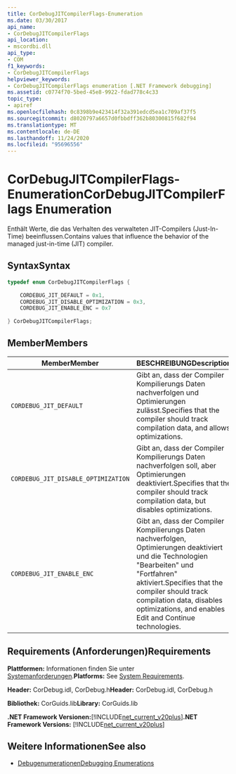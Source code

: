 ```yaml
---
title: CorDebugJITCompilerFlags-Enumeration
ms.date: 03/30/2017
api_name:
- CorDebugJITCompilerFlags
api_location:
- mscordbi.dll
api_type:
- COM
f1_keywords:
- CorDebugJITCompilerFlags
helpviewer_keywords:
- CorDebugJITCompilerFlags enumeration [.NET Framework debugging]
ms.assetid: c0774f70-5bed-45e8-9922-fdad778c4c33
topic_type:
- apiref
ms.openlocfilehash: 0c8398b9e423414f32a391edcd5ea1c709af37f5
ms.sourcegitcommit: d8020797a6657d0fbbdff362b80300815f682f94
ms.translationtype: MT
ms.contentlocale: de-DE
ms.lasthandoff: 11/24/2020
ms.locfileid: "95696556"
---
```

# <a name="cordebugjitcompilerflags-enumeration"></a><span data-ttu-id="395da-102">CorDebugJITCompilerFlags-Enumeration</span><span class="sxs-lookup"><span data-stu-id="395da-102">CorDebugJITCompilerFlags Enumeration</span></span>

<span data-ttu-id="395da-103">Enthält Werte, die das Verhalten des verwalteten JIT-Compilers (Just-In-Time) beeinflussen.</span><span class="sxs-lookup"><span data-stu-id="395da-103">Contains values that influence the behavior of the managed just-in-time (JIT) compiler.</span></span>  
  
## <a name="syntax"></a><span data-ttu-id="395da-104">Syntax</span><span class="sxs-lookup"><span data-stu-id="395da-104">Syntax</span></span>  
  
```cpp  
typedef enum CorDebugJITCompilerFlags {  
  
    CORDEBUG_JIT_DEFAULT = 0x1,  
    CORDEBUG_JIT_DISABLE_OPTIMIZATION = 0x3,  
    CORDEBUG_JIT_ENABLE_ENC = 0x7  
  
} CorDebugJITCompilerFlags;  
```  
  
## <a name="members"></a><span data-ttu-id="395da-105">Member</span><span class="sxs-lookup"><span data-stu-id="395da-105">Members</span></span>  
  
|<span data-ttu-id="395da-106">Member</span><span class="sxs-lookup"><span data-stu-id="395da-106">Member</span></span>|<span data-ttu-id="395da-107">BESCHREIBUNG</span><span class="sxs-lookup"><span data-stu-id="395da-107">Description</span></span>|  
|------------|-----------------|  
|`CORDEBUG_JIT_DEFAULT`|<span data-ttu-id="395da-108">Gibt an, dass der Compiler Kompilierungs Daten nachverfolgen und Optimierungen zulässt.</span><span class="sxs-lookup"><span data-stu-id="395da-108">Specifies that the compiler should track compilation data, and allows optimizations.</span></span>|  
|`CORDEBUG_JIT_DISABLE_OPTIMIZATION`|<span data-ttu-id="395da-109">Gibt an, dass der Compiler Kompilierungs Daten nachverfolgen soll, aber Optimierungen deaktiviert.</span><span class="sxs-lookup"><span data-stu-id="395da-109">Specifies that the compiler should track compilation data, but disables optimizations.</span></span>|  
|`CORDEBUG_JIT_ENABLE_ENC`|<span data-ttu-id="395da-110">Gibt an, dass der Compiler Kompilierungs Daten nachverfolgen, Optimierungen deaktiviert und die Technologien "Bearbeiten" und "Fortfahren" aktiviert.</span><span class="sxs-lookup"><span data-stu-id="395da-110">Specifies that the compiler should track compilation data, disables optimizations, and enables Edit and Continue technologies.</span></span>|  
  
## <a name="requirements"></a><span data-ttu-id="395da-111">Requirements (Anforderungen)</span><span class="sxs-lookup"><span data-stu-id="395da-111">Requirements</span></span>  

 <span data-ttu-id="395da-112">**Plattformen:** Informationen finden Sie unter [Systemanforderungen](../../get-started/system-requirements.md).</span><span class="sxs-lookup"><span data-stu-id="395da-112">**Platforms:** See [System Requirements](../../get-started/system-requirements.md).</span></span>  
  
 <span data-ttu-id="395da-113">**Header:** CorDebug.idl, CorDebug.h</span><span class="sxs-lookup"><span data-stu-id="395da-113">**Header:** CorDebug.idl, CorDebug.h</span></span>  
  
 <span data-ttu-id="395da-114">**Bibliothek:** CorGuids.lib</span><span class="sxs-lookup"><span data-stu-id="395da-114">**Library:** CorGuids.lib</span></span>  
  
 <span data-ttu-id="395da-115">**.NET Framework Versionen:**[!INCLUDE[net_current_v20plus](../../../../includes/net-current-v20plus-md.md)]</span><span class="sxs-lookup"><span data-stu-id="395da-115">**.NET Framework Versions:** [!INCLUDE[net_current_v20plus](../../../../includes/net-current-v20plus-md.md)]</span></span>  
  
## <a name="see-also"></a><span data-ttu-id="395da-116">Weitere Informationen</span><span class="sxs-lookup"><span data-stu-id="395da-116">See also</span></span>

- [<span data-ttu-id="395da-117">Debugenumerationen</span><span class="sxs-lookup"><span data-stu-id="395da-117">Debugging Enumerations</span></span>](debugging-enumerations.md)

